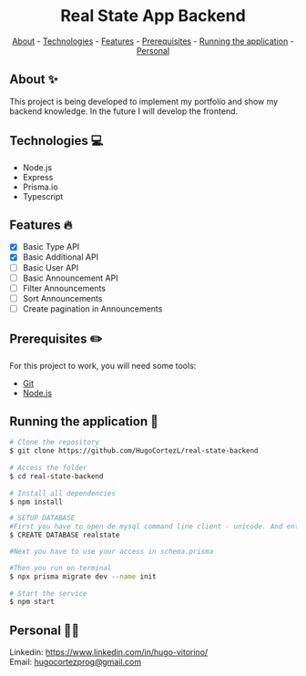 <h1 align="center"> Real State App Backend</h1>

<p align="center">
    <a href="#about">About</a>
    - <a href="#technologies">Technologies</a>
    - <a href="#Features">Features</a>
    - <a href="#pre">Prerequisites</a>
    - <a href="#running">Running the application</a>
    - <a href="#personal">Personal</a>
</p>
 
<h2 id="about">About ✨</h2>
 
This project is being developed to implement my portfolio and show my backend knowledge. In the future I will develop the frontend.
 
<h2 id="technologies">Technologies 💻</h2>
 
- Node.js
- Express
- Prisma.io
- Typescript
 
<h2 id="Features">Features 🔥</h2>

* [X] Basic Type API
* [X] Basic Additional API
* [ ] Basic User API
* [ ] Basic Announcement API
* [ ] Filter Announcements
* [ ] Sort Announcements
* [ ] Create pagination in Announcements

<h2 id="pre">Prerequisites ✏️</h2>
 
For this project to work, you will need some tools:
* [Git](https://git-scm.com/downloads)
* [Node.js](https://nodejs.org/en/download/)
 
<h2 id="running">Running the application 🎲</h2>
 
```bash
# Clone the repository
$ git clone https://github.com/HugoCortezL/real-state-backend
 
# Access the folder
$ cd real-state-backend
 
# Install all dependencies
$ npm install

# SETUP DATABASE
#First you have to open de mysql command line client - unicode. And enter
$ CREATE DATABASE realstate

#Next you have to use your access in schema.prisma

#Then you run on terminal
$ npx prisma migrate dev --name init
 
# Start the service
$ npm start
```
 
<h2 id="personal">Personal 🙋‍♂️</h2>
 
Linkedin: https://www.linkedin.com/in/hugo-vitorino/
</br>
Email: hugocortezprog@gmail.com
